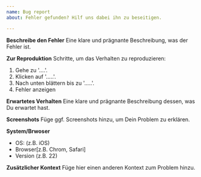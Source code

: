 ```yaml
---
name: Bug report
about: Fehler gefunden? Hilf uns dabei ihn zu beseitigen.

---
```


**Beschreibe den Fehler**
Eine klare und prägnante Beschreibung, was der Fehler ist.

**Zur Reproduktion**
Schritte, um das Verhalten zu reproduzieren:
1. Gehe zu '....'.
2. Klicken auf '.....'.
3. Nach unten blättern bis zu '.....'.
4. Fehler anzeigen

**Erwartetes Verhalten**
Eine klare und prägnante Beschreibung dessen, was Du erwartet hast.

**Screenshots**
Füge ggf. Screenshots hinzu, um Dein Problem zu erklären.

**System/Brwoser**
 - OS: (z.B. iOS)
 - Browser[z.B. Chrom, Safari]
 - Version (z.B. 22)

**Zusätzlicher Kontext**
Füge hier einen anderen Kontext zum Problem hinzu.
